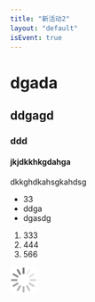```yaml
---
title: "新活动2"
layout: "default"
isEvent: true
---
```


# dgada
## ddgagd
### ddd
#### jkjdkkhkgdahga

dkkghdkahsgkahdsg

- 33
- ddga
- dgasdg

1. 333
2. 444
3. 566

![](images/spinner.gif)
